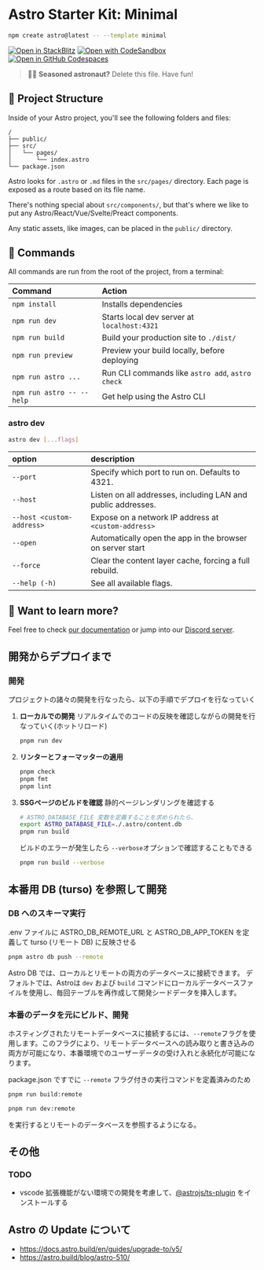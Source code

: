 # Astro Starter Kit: Minimal

```sh
npm create astro@latest -- --template minimal
```

[![Open in StackBlitz](https://developer.stackblitz.com/img/open_in_stackblitz.svg)](https://stackblitz.com/github/withastro/astro/tree/latest/examples/minimal)
[![Open with CodeSandbox](https://assets.codesandbox.io/github/button-edit-lime.svg)](https://codesandbox.io/p/sandbox/github/withastro/astro/tree/latest/examples/minimal)
[![Open in GitHub Codespaces](https://github.com/codespaces/badge.svg)](https://codespaces.new/withastro/astro?devcontainer_path=.devcontainer/minimal/devcontainer.json)

> 🧑‍🚀 **Seasoned astronaut?** Delete this file. Have fun!

## 🚀 Project Structure

Inside of your Astro project, you'll see the following folders and files:

```text
/
├── public/
├── src/
│   └── pages/
│       └── index.astro
└── package.json
```

Astro looks for `.astro` or `.md` files in the `src/pages/` directory. Each page is exposed as a route based on its file name.

There's nothing special about `src/components/`, but that's where we like to put any Astro/React/Vue/Svelte/Preact components.

Any static assets, like images, can be placed in the `public/` directory.

## 🧞 Commands

All commands are run from the root of the project, from a terminal:

| Command                   | Action                                           |
| :------------------------ | :----------------------------------------------- |
| `npm install`             | Installs dependencies                            |
| `npm run dev`             | Starts local dev server at `localhost:4321`      |
| `npm run build`           | Build your production site to `./dist/`          |
| `npm run preview`         | Preview your build locally, before deploying     |
| `npm run astro ...`       | Run CLI commands like `astro add`, `astro check` |
| `npm run astro -- --help` | Get help using the Astro CLI                     |

### astro dev

```bash
astro dev [...flags]
```

|option| description|
|:---|:---|
| `--port` |  Specify which port to run on. Defaults to 4321.|
| `--host` |  Listen on all addresses, including LAN and public addresses.|
| `--host <custom-address>` |  Expose on a network IP address at `<custom-address>`|
| `--open` |  Automatically open the app in the browser on server start|
| `--force` |  Clear the content layer cache, forcing a full rebuild.|
| `--help (-h)` |  See all available flags.|

## 👀 Want to learn more?

Feel free to check [our documentation](https://docs.astro.build) or jump into our [Discord server](https://astro.build/chat).

## 開発からデプロイまで

### 開発

プロジェクトの諸々の開発を行なったら、以下の手順でデプロイを行なっていく

1. **ローカルでの開発**
  リアルタイムでのコードの反映を確認しながらの開発を行なっていく(ホットリロード)

    ```bash
    pnpm run dev
    ```

1. **リンターとフォーマッターの適用**

    ```bash
    pnpm check
    pnpm fmt
    pnpm lint
    ```

1. **SSGページのビルドを確認**
  静的ページレンダリングを確認する

    ```bash
    # ASTRO_DATABASE_FILE 変数を定義することを求められたら、
    export ASTRO_DATABASE_FILE=./.astro/content.db
    pnpm run build
    ```

    ビルドのエラーが発生したら `--verbose`オプションで確認することもできる

    ```bash
    pnpm run build --verbose
    ```

## 本番用 DB (turso) を参照して開発

### DB へのスキーマ実行

.env ファイルに ASTRO_DB_REMOTE_URL と ASTRO_DB_APP_TOKEN を定義して turso (リモート DB) に反映させる

```bash
pnpm astro db push --remote
```

Astro DB では、ローカルとリモートの両方のデータベースに接続できます。 デフォルトでは、Astroは `dev` および `build` コマンドにローカルデータベースファイルを使用し、毎回テーブルを再作成して開発シードデータを挿入します。

### 本番のデータを元にビルド、開発

ホスティングされたリモートデータベースに接続するには、`--remote`フラグを使用します。このフラグにより、リモートデータベースへの読み取りと書き込みの両方が可能になり、本番環境でのユーザーデータの受け入れと永続化が可能になります。

package.json ですでに `--remote` フラグ付きの実行コマンドを定義済みのため

```bash
pnpm run build:remote

pnpm run dev:remote
```

を実行するとリモートのデータベースを参照するようになる。

## その他

### TODO

- vscode 拡張機能がない環境での開発を考慮して、[@astrojs/ts-plugin](https://www.npmjs.com/package/@astrojs/ts-plugin) をインストールする


## Astro の Update について

- https://docs.astro.build/en/guides/upgrade-to/v5/
- https://astro.build/blog/astro-510/
